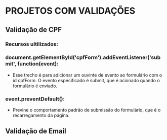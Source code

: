 # PROJETOS COM VALIDAÇÕES

## Validação de CPF

### Recursos ultilizados:

### document.getElementById('cpfForm').addEventListener('submit', function(event):
* Esse trecho é para adicionar um ouvinte de evento ao formulário com o id cpfForm. O evento especificado é submit, que é acionado quando o formulário é enviado.


### event.preventDefault():
* Previne o comportamento padrão de submissão do formulário, que é o recarregamento da página.





## Validação de Email


###

###